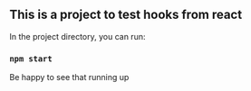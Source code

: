 ## This is a project to test hooks from react

In the project directory, you can run:

### `npm start`

Be happy to see that running up